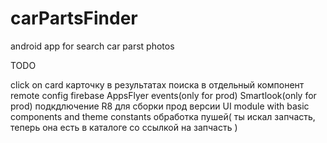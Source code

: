 # carPartsFinder
android app for search car parst photos


TODO

click on card
карточку в результатах поиска в отдельный компонент
remote config firebase
AppsFlyer events(only for prod)
Smartlook(only for prod)
подкдлючение R8 для сборки прод версии
UI module with basic components and theme constants
обработка пушей( ты искал запчасть, теперь она есть в каталоге со ссылкой на запчасть )
